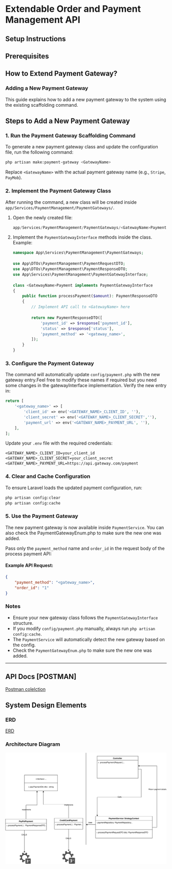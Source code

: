 # Extendable Order and Payment Management API

## Setup Instructions
## Prerequisites




## How to Extend Payment Gateway?
### Adding a New Payment Gateway

This guide explains how to add a new payment gateway to the system using the existing scaffolding command.

## Steps to Add a New Payment Gateway

### 1. Run the Payment Gateway Scaffolding Command
To generate a new payment gateway class and update the configuration file, run the following command:
```bash
php artisan make:payment-gateway <GatewayName>
```
Replace `<GatewayName>` with the actual payment gateway name (e.g., `Stripe`, `PayMob`).

### 2. Implement the Payment Gateway Class
After running the command, a new class will be created inside `app/Services/PaymentManagement/PaymentGateways/`.

1. Open the newly created file:  
   ```php
   app/Services/PaymentManagement/PaymentGateways/<GatewayName>Payment.php
   ```
2. Implement the `PaymentGatewayInterface` methods inside the class. Example:
   ```php
   namespace App\Services\PaymentManagement\PaymentGateways;
   
   use App\DTOs\PaymentManagement\PaymentRequestDTO;
   use App\DTOs\PaymentManagement\PaymentResponseDTO;
   use App\Services\PaymentManagement\PaymentGatewayInterface;

   class <GatewayName>Payment implements PaymentGatewayInterface
   {
       public function processPayment($amount): PaymentResponseDTO
       {
           // Implement API call to <GatewayName> here

           return new PaymentResponseDTO([
               'payment_id' => $response['payment_id'],
               'status' => $response['status'],
               'payment_method' => '<gateway_name>',
           ]);
       }
   }
   ```

### 3. Configure the Payment Gateway
The command will automatically update `config/payment.php` with the new gateway entry.Feel free to modify these names if required but you need some changes in the gatewayInterface implementation. Verify the new entry in:
```php
return [
    '<gateway_name>' => [
        'client_id' => env('<GATEWAY_NAME>_CLIENT_ID', ''),
        'client_secret' => env('<GATEWAY_NAME>_CLIENT_SECRET',''),
        'payment_url' => env('<GATEWAY_NAME>_PAYMENT_URL', ''),
    ],
];
```

Update your `.env` file with the required credentials:
```env
<GATEWAY_NAME>_CLIENT_ID=your_client_id
<GATEWAY_NAME>_CLIENT_SECRET=your_client_secret
<GATEWAY_NAME>_PAYMENT_URL=https://api.gateway.com/payment
```

### 4. Clear and Cache Configuration
To ensure Laravel loads the updated payment configuration, run:
```bash
php artisan config:clear
php artisan config:cache
```

### 5. Use the Payment Gateway
The new payment gateway is now available inside `PaymentService`. 
You can also check the PaymentGatewayEnum.php to make sure the new one was added.

Pass only the `payment_method` name and `order_id` in the request body of the process payment API:

#### Example API Request:
```json
{
    "payment_method": "<gateway_name>",
    "order_id": "1"
}
```


### Notes
- Ensure your new gateway class follows the `PaymentGatewayInterface` structure.
- If you modify `config/payment.php` manually, always run `php artisan config:cache`.
- The `PaymentService` will automatically detect the new gateway based on the config.
- Check the `PaymentGatewayEnum.php` to make sure the new one was added.

---

## API Docs [POSTMAN]
[Postman colelction](Documents/Order%20and%20Payment%20Management%20API.postman_collection.json)
## System Design Elements

### ERD  
[ERD](Documents/order-payment-erd.drawio.svg)  

### Architecture Diagram
![Architecture](Documents/order-payment-arch.drawio.svg)